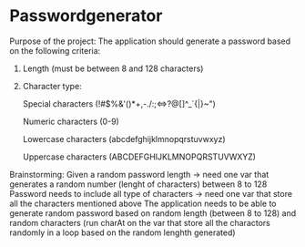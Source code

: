 # Passwordgenerator
Purpose of the project:
The application should generate a password based on the following criteria:
1. Length (must be between 8 and 128 characters)


2. Character type:


    Special characters (!#$%&'()*+,-./:;<=>?@[\]^_`{|}~")


    Numeric characters (0-9)


    Lowercase characters (abcdefghijklmnopqrstuvwxyz)


    Uppercase characters (ABCDEFGHIJKLMNOPQRSTUVWXYZ)

Brainstorming:
Given a random password length -> need one var that generates a random number (lenght of characters) between 8 to 128
Password needs to include all type of characters -> need one var that store all the characters mentioned above
The application needs to be able to generate random password based on random length (between 8 to 128) and random characters (run charAt on the var that store all the charactors randomly in a loop based on the random lenghth generated)